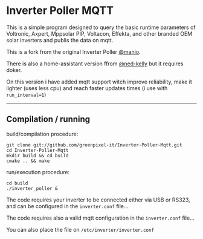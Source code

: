 # Inverter Poller MQTT

This is a simple program designed to query the basic runtime parameters of Voltronic, Axpert, Mppsolar PIP, Voltacon, Effekta, and other branded OEM solar inverters and publis the data on mqtt.

This is a fork from the original Inverter Poller [@manio](https://github.com/manio/skymax-demo).

There is also a home-assistant version ffrom [@ned-kelly](https://github.com/ned-kelly/docker-voltronic-homeassistant) but it requires doker.

On this version i have added mqtt support witch improve reliability, make it lighter (uses less cpu) and reach faster updates times (i use with `run_interval=1`)
 


------------------------------------------------------------

## Compilation / running

build/compilation procedure:
```
git clone git://github.com/greenpixel-it/Inverter-Poller-Mqtt.git
cd Inverter-Poller-Mqtt
mkdir build && cd build
cmake .. && make
```

run/execution procedure:
```
cd build
./inverter_poller &
```

The code requires your inverter to be connected either via USB or RS323, and can be configured in the `inverter.conf` file... 

The code requires also a valid mqtt configuration in the `inverter.conf` file...

You can also place the file on `/etc/inverter/inverter.conf`
